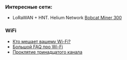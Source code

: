 ### Интересные сети:
- LoRaWAN + HNT. Helium Network [Bobcat Miner 300](https://habr.com/ru/companies/ru_mts/articles/890098/)
### WiFi
- [Кто мешает вашему Wi-Fi?](https://habr.com/ru/companies/ruvds/articles/939110/)
- [Большой FAQ про Wi-Fi](https://habr.com/ru/articles/953622/#comment_28922186)
- [Проклятие тринадцатого канала](https://habr.com/ru/articles/953732/)
